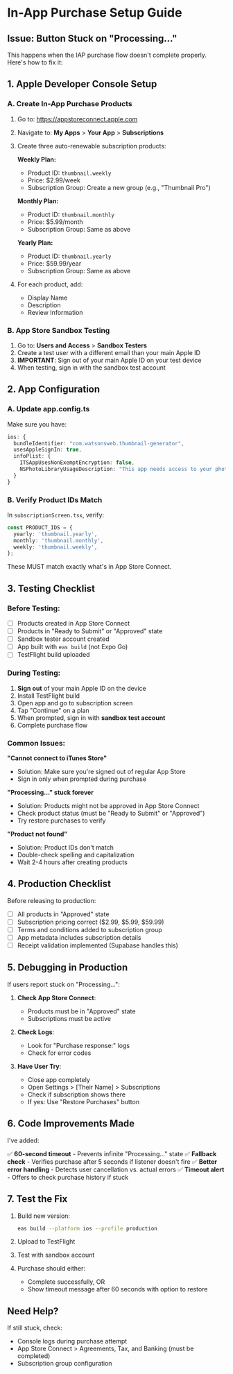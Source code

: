 # In-App Purchase Setup Guide

## Issue: Button Stuck on "Processing..."

This happens when the IAP purchase flow doesn't complete properly. Here's how to fix it:

## 1. Apple Developer Console Setup

### A. Create In-App Purchase Products

1. Go to: https://appstoreconnect.apple.com
2. Navigate to: **My Apps** > **Your App** > **Subscriptions**
3. Create three auto-renewable subscription products:

   **Weekly Plan:**
   - Product ID: `thumbnail.weekly`
   - Price: $2.99/week
   - Subscription Group: Create a new group (e.g., "Thumbnail Pro")

   **Monthly Plan:**
   - Product ID: `thumbnail.monthly`
   - Price: $5.99/month
   - Subscription Group: Same as above

   **Yearly Plan:**
   - Product ID: `thumbnail.yearly`
   - Price: $59.99/year
   - Subscription Group: Same as above

4. For each product, add:
   - Display Name
   - Description
   - Review Information

### B. App Store Sandbox Testing

1. Go to: **Users and Access** > **Sandbox Testers**
2. Create a test user with a different email than your main Apple ID
3. **IMPORTANT**: Sign out of your main Apple ID on your test device
4. When testing, sign in with the sandbox test account

## 2. App Configuration

### A. Update app.config.ts

Make sure you have:

```typescript
ios: {
  bundleIdentifier: "com.watsonsweb.thumbnail-generator",
  usesAppleSignIn: true,
  infoPlist: {
    ITSAppUsesNonExemptEncryption: false,
    NSPhotoLibraryUsageDescription: "This app needs access to your photo library to save generated thumbnails.",
  }
}
```

### B. Verify Product IDs Match

In `subscriptionScreen.tsx`, verify:

```typescript
const PRODUCT_IDS = {
  yearly: 'thumbnail.yearly',
  monthly: 'thumbnail.monthly',
  weekly: 'thumbnail.weekly',
};
```

These MUST match exactly what's in App Store Connect.

## 3. Testing Checklist

### Before Testing:

- [ ] Products created in App Store Connect
- [ ] Products in "Ready to Submit" or "Approved" state
- [ ] Sandbox tester account created
- [ ] App built with `eas build` (not Expo Go)
- [ ] TestFlight build uploaded

### During Testing:

1. **Sign out** of your main Apple ID on the device
2. Install TestFlight build
3. Open app and go to subscription screen
4. Tap "Continue" on a plan
5. When prompted, sign in with **sandbox test account**
6. Complete purchase flow

### Common Issues:

**"Cannot connect to iTunes Store"**
- Solution: Make sure you're signed out of regular App Store
- Sign in only when prompted during purchase

**"Processing..." stuck forever**
- Solution: Products might not be approved in App Store Connect
- Check product status (must be "Ready to Submit" or "Approved")
- Try restore purchases to verify

**"Product not found"**
- Solution: Product IDs don't match
- Double-check spelling and capitalization
- Wait 2-4 hours after creating products

## 4. Production Checklist

Before releasing to production:

- [ ] All products in "Approved" state
- [ ] Subscription pricing correct ($2.99, $5.99, $59.99)
- [ ] Terms and conditions added to subscription group
- [ ] App metadata includes subscription details
- [ ] Receipt validation implemented (Supabase handles this)

## 5. Debugging in Production

If users report stuck on "Processing...":

1. **Check App Store Connect**:
   - Products must be in "Approved" state
   - Subscriptions must be active

2. **Check Logs**:
   - Look for "Purchase response:" logs
   - Check for error codes

3. **Have User Try**:
   - Close app completely
   - Open Settings > [Their Name] > Subscriptions
   - Check if subscription shows there
   - If yes: Use "Restore Purchases" button

## 6. Code Improvements Made

I've added:

✅ **60-second timeout** - Prevents infinite "Processing..." state
✅ **Fallback check** - Verifies purchase after 5 seconds if listener doesn't fire
✅ **Better error handling** - Detects user cancellation vs. actual errors
✅ **Timeout alert** - Offers to check purchase history if stuck

## 7. Test the Fix

1. Build new version:
   ```bash
   eas build --platform ios --profile production
   ```

2. Upload to TestFlight

3. Test with sandbox account

4. Purchase should either:
   - Complete successfully, OR
   - Show timeout message after 60 seconds with option to restore

## Need Help?

If still stuck, check:
- Console logs during purchase attempt
- App Store Connect > Agreements, Tax, and Banking (must be completed)
- Subscription group configuration
